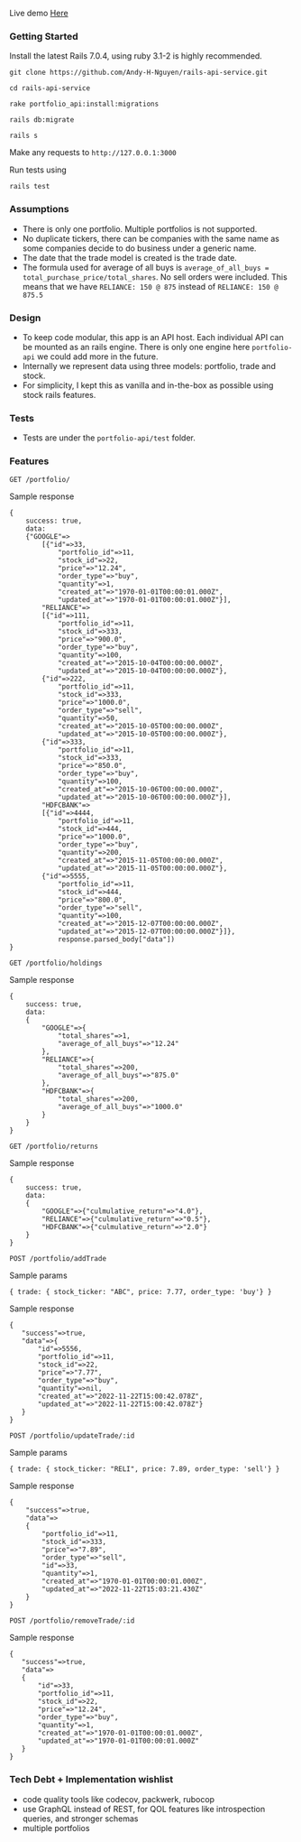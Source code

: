 Live demo [Here](https://rails-api-service.herokuapp.com/)

### Getting Started

Install the latest Rails 7.0.4, using ruby 3.1-2 is highly recommended.

`git clone https://github.com/Andy-H-Nguyen/rails-api-service.git`

`cd rails-api-service`

`rake portfolio_api:install:migrations`

`rails db:migrate`

`rails s`

Make any requests to `http://127.0.0.1:3000`

Run tests using 

`rails test`

### Assumptions
- There is only one portfolio. Multiple portfolios is not supported.
- No duplicate tickers, there can be companies with the same name as some companies decide to do business under a generic name.
- The date that the trade model is created is the trade date.
- The formula used for average of all buys is `average_of_all_buys = total_purchase_price/total_shares`. No sell orders were included. This means that we have `RELIANCE: 150 @ 875` instead of `RELIANCE: 150 @ 875.5`

### Design
- To keep code modular, this app is an API host. Each individual API can be mounted as an rails engine. There is only one engine here `portfolio-api` we could add more in the future.
- Internally we represent data using three models: portfolio, trade and stock.
- For simplicity, I kept this as vanilla and in-the-box as possible using stock rails features.

### Tests
- Tests are under the `portfolio-api/test` folder.

### Features

`GET /portfolio/`
 
 Sample response

```
{
    success: true,
    data:
    {"GOOGLE"=>
        [{"id"=>33,
            "portfolio_id"=>11,
            "stock_id"=>22,
            "price"=>"12.24",
            "order_type"=>"buy",
            "quantity"=>1,
            "created_at"=>"1970-01-01T00:00:01.000Z",
            "updated_at"=>"1970-01-01T00:00:01.000Z"}],
        "RELIANCE"=>
        [{"id"=>111,
            "portfolio_id"=>11,
            "stock_id"=>333,
            "price"=>"900.0",
            "order_type"=>"buy",
            "quantity"=>100,
            "created_at"=>"2015-10-04T00:00:00.000Z",
            "updated_at"=>"2015-10-04T00:00:00.000Z"},
        {"id"=>222,
            "portfolio_id"=>11,
            "stock_id"=>333,
            "price"=>"1000.0",
            "order_type"=>"sell",
            "quantity"=>50,
            "created_at"=>"2015-10-05T00:00:00.000Z",
            "updated_at"=>"2015-10-05T00:00:00.000Z"},
        {"id"=>333,
            "portfolio_id"=>11,
            "stock_id"=>333,
            "price"=>"850.0",
            "order_type"=>"buy",
            "quantity"=>100,
            "created_at"=>"2015-10-06T00:00:00.000Z",
            "updated_at"=>"2015-10-06T00:00:00.000Z"}],
        "HDFCBANK"=>
        [{"id"=>4444,
            "portfolio_id"=>11,
            "stock_id"=>444,
            "price"=>"1000.0",
            "order_type"=>"buy",
            "quantity"=>200,
            "created_at"=>"2015-11-05T00:00:00.000Z",
            "updated_at"=>"2015-11-05T00:00:00.000Z"},
        {"id"=>5555,
            "portfolio_id"=>11,
            "stock_id"=>444,
            "price"=>"800.0",
            "order_type"=>"sell",
            "quantity"=>100,
            "created_at"=>"2015-12-07T00:00:00.000Z",
            "updated_at"=>"2015-12-07T00:00:00.000Z"}]}, 
            response.parsed_body["data"])
}
```
 
`GET /portfolio/holdings`

Sample response

```
{
    success: true,
    data:
    {
        "GOOGLE"=>{
            "total_shares"=>1, 
            "average_of_all_buys"=>"12.24"
        }, 
        "RELIANCE"=>{
            "total_shares"=>200, 
            "average_of_all_buys"=>"875.0"
        }, 
        "HDFCBANK"=>{
            "total_shares"=>200, 
            "average_of_all_buys"=>"1000.0"
        }
    }
}
```

`GET /portfolio/returns`

Sample response

```
{
    success: true,
    data:
    {
        "GOOGLE"=>{"culmulative_return"=>"4.0"}, 
        "RELIANCE"=>{"culmulative_return"=>"0.5"}, 
        "HDFCBANK"=>{"culmulative_return"=>"2.0"}
    }
}
```

`POST /portfolio/addTrade`

Sample params

```
{ trade: { stock_ticker: "ABC", price: 7.77, order_type: 'buy'} }
```

Sample response

 ```
{
    "success"=>true,
    "data"=>{
        "id"=>5556,
        "portfolio_id"=>11,
        "stock_id"=>22,
        "price"=>"7.77",
        "order_type"=>"buy",
        "quantity"=>nil,
        "created_at"=>"2022-11-22T15:00:42.078Z",
        "updated_at"=>"2022-11-22T15:00:42.078Z"}
    }
}
 ```

`POST /portfolio/updateTrade/:id`

Sample params

```
{ trade: { stock_ticker: "RELI", price: 7.89, order_type: 'sell'} }
```

Sample response

```
{
    "success"=>true,
    "data"=>
    {
        "portfolio_id"=>11,
        "stock_id"=>333,
        "price"=>"7.89",
        "order_type"=>"sell",
        "id"=>33,
        "quantity"=>1,
        "created_at"=>"1970-01-01T00:00:01.000Z",
        "updated_at"=>"2022-11-22T15:03:21.430Z"
    }
}
 ```

`POST /portfolio/removeTrade/:id`

Sample response

 ```
 {
    "success"=>true,
    "data"=>
    {
        "id"=>33,
        "portfolio_id"=>11,
        "stock_id"=>22,
        "price"=>"12.24",
        "order_type"=>"buy",
        "quantity"=>1,
        "created_at"=>"1970-01-01T00:00:01.000Z",
        "updated_at"=>"1970-01-01T00:00:01.000Z"
    }
}
 ```

### Tech Debt + Implementation wishlist
- code quality tools like codecov, packwerk, rubocop
- use GraphQL instead of REST, for QOL features like introspection queries, and stronger schemas
- multiple portfolios


